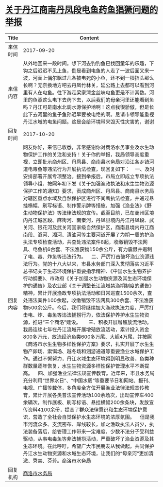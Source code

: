 # <a href="http://www.shangluo.gov.cn/zmhd/ldxxxx.jsp?urltype=leadermail.LeaderMailContentUrl&wbtreeid=1112&leadermailid=4344">关于丹江商南丹凤段电鱼药鱼猖獗问题的举报</a>
|Title|Content|
|:---:|---|
|来信时间|2017-09-20|
|来信内容|从外地回来一段时间，想下河去钓钓鱼已找回童年的乐趣，下钩之后迟迟不见上鱼，倒是看到电鱼的人走了一波后面又来一波，河面上偶尔飘过几条被电死的小鱼，还不到一根指头那么长啊？无奈换地方吧去丹凤竹林关，延公路上去都可以看到河里有人在电鱼。往下游走梁家湾金丝峡电鱼更是不计其数。河里的鱼照这么电下去药下去，以后我们的母亲河里还能看到鱼吗？丹江可是南水北调水源保护地啊！这点我很骄傲，但是长此下去河里的鱼子鱼孙迟早要被电绝的啊。恳请市领导能重视丹江水域的电鱼问题。这是会给环境带来毁灭性灾害的，谢谢|
|回复时间|2017-10-20|
|回复内容|网友你好，来信已收悉，非常感谢你对商洛水务事业及水生动物保护工作的关注和支持！关于你的举报，我局领导高度重视，立即批示商州区、丹凤县、商南县水务局对沿江各乡镇河道电毒鱼等违法行为开展执法检查，现回复如下：    一、及时安排部署开展专项整治。接到举报后，市局立即成立专项执法领导小组，按照年初下发《关于加强渔政执法和水生生物资源保护工作的通知》要求，责成商州区、丹凤县、商南县水务局对辖区重点水域及自然保护区进行不间断执法检查，并通过悬挂横幅、刷写标语、制作警示牌等措施，加强《渔业法》《野生动物保护法》等法律法规的宣传。截至目前，已在商州区境内丹江城区段、麻街河、南秦河，丹凤县境内丹江丹凤段、武关河、银花河及武关河国家级自然保护区，商南县境内丹江商南段、滔河、湘河、清油河等主要河道开展了为期一周的护渔执法专项检查活动，共查处违法案件8起，收缴销毁不法网具、电鱼机6台套、不法渔获物150余公斤，有力震慑并遏制了电、毒、炸鱼等违法行为。    二、严厉打击破坏渔业资源违法行为。党的十八大以来，市县水务部门深入贯彻落实习近平总书记关于生态环境保护重要指示精神、《中国水生生物养护行动纲要》、市政府《关于加强水生动物资源及其生态环境保护的通告》及农业部《关于调整长江流域禁渔期制度的通告》精神，累计开展渔政专项执法活动和日常巡查1500余次，查处违法案件100余起，收缴销毁不法网具300余套、不法渔获物500余公斤。今后，我们将继续加大渔政执法力度，严厉打击电、炸、毒鱼等违法捕捞行为，依法保护养护水生生物资源，推进“三个商洛”建设。      三、积极开展增殖放流活动。我局连续七年在丹江流域开展增殖放流活动，累计投入资金800多万元，放流经济鱼类600多万尾、大鲵4万尾，并按照《商洛市水生生物多样性保护方案》要求，扎实开展了水生生物产卵场、索饵场、越冬场和洄游通道等重要渔业水域保护工作。通过不懈努力，丹江水域生态环境得到明显改善，鱼类种群数量逐年恢复，水生生物资源多样性保护管理水平不断提高。    四、加强渔业法律法规宣传教育。近年来，市县水务局充分利用“世界水日”、“中国水周”等重要节日和网站、报刊、电视、广播等载体，多角度全方位开展渔业法律法规宣传教育，累计开展各类普法宣传活动100余场次，出动宣传车400余辆次，制作展板、刷写标语、悬挂横幅200余条块，发放宣传资料4100余份，提高了群众法律意识和生态环境保护意识，营造了全社会自觉保护水生态环境的浓厚氛围。    但是我市河流众多、支流密布、岸线较长，加之渔政执法人员少，执法装备落后，给管理工作带来一定难度，少数不法分子受利益驱动，从事电毒鱼等非法捕捞活动，严重破坏了渔业资源及其生态环境。在此呼吁，希望广大市民朋友从我做起，共同保护丹江水生动物资源和水域生态环境，让我们的“母亲河”更加清澈、秀美、芬芳。商洛市水务局|
|回复机构|<a href="../../categories/agencies/商洛市水务局.md">商洛市水务局</a>|